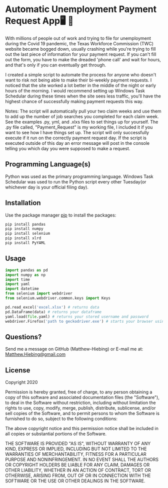 # Automatic Unemployment Payment Request App:desktop_computer: :briefcase:
With millions of people out of work and trying to file for unemployment during the Covid 19 pandemic, the Texas Workforce Commission (TWC) website became bogged down, usually crashing while you're trying to fill out the last piece of information for your payment request. If you can't fill out the form, you have to make the dreaded 'phone call' and wait for hours, and that's only if you can eventually get through.

I created a simple script to automate the process for anyone who doesn't want to risk not being able to make their bi-weekly payment requests.  I noticed that the site worked a lot better in the middle of the night or early hours of the morning.  I would recommend setting up Windows Task Schedular during these times when the site sees less traffic, you'll have the highest chance of successfully making payment requests this way.

Notes:
The script will automatically pull your two claim weeks and use them to add up the number of job searches you completed for each claim week.
See the examples .py, yml, and .xlxs files to set things up for yourself.  The .py file called, "Payment_Request" is my working file, I included it if you want to see how I have things set up.  The script will only successfully execute if it run on the correctly payment request day.  If the script is executed outside of this day an error message will post in the console telling you which day you were supposed to make a request.
 
## Programming Language(s)

Python was used as the primary programming language.
Windows Task Schedular was used to run the Python script every other Tuesday(or whichever day is your official filing day).


## Installation

Use the package manager [pip](https://pip.pypa.io/en/stable/) to install the packages:

```bash
pip install pandas
pip install numpy
pip install selenium
pip install xlrd
pip install PyYAML
```

## Usage

```python
import pandas as pd
import numpy as np
import time
import yaml
import datetime
from selenium import webdriver
from selenium.webdriver.common.keys import Keys

pd.read_excel('excel.xlsx') # returns data
pd.DataFrame(data) # returns your dataframe
yaml.load(file.yaml) # returns your stored username and password
webdriver.Firefox('path to geckodriver.exe') # starts your browser using geckodriver.exe
```

## Questions?
Send me a message on GitHub (Matthew-Hiebing) or E-mail me at: Matthew.Hiebing@gmail.com

## License
Copyright 2020

Permission is hereby granted, free of charge, to any person obtaining a copy of this software and associated documentation files (the "Software"), to deal in the Software without restriction, including without limitation the rights to use, copy, modify, merge, publish, distribute, sublicense, and/or sell copies of the Software, and to permit persons to whom the Software is furnished to do so, subject to the following conditions:

The above copyright notice and this permission notice shall be included in all copies or substantial portions of the Software.

THE SOFTWARE IS PROVIDED "AS IS", WITHOUT WARRANTY OF ANY KIND, EXPRESS OR IMPLIED, INCLUDING BUT NOT LIMITED TO THE WARRANTIES OF MERCHANTABILITY, FITNESS FOR A PARTICULAR PURPOSE AND NONINFRINGEMENT. IN NO EVENT SHALL THE AUTHORS OR COPYRIGHT HOLDERS BE LIABLE FOR ANY CLAIM, DAMAGES OR OTHER LIABILITY, WHETHER IN AN ACTION OF CONTRACT, TORT OR OTHERWISE, ARISING FROM, OUT OF OR IN CONNECTION WITH THE SOFTWARE OR THE USE OR OTHER DEALINGS IN THE SOFTWARE.

